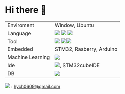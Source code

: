 # Hi there 👋

|||
|:---|:---|
| Enviroment | Window, Ubuntu |
| Language | <img src="https://img.shields.io/badge/python-3776AB?style=for-the-badge&logo=python&logoColor=white"> <img src="https://img.shields.io/badge/C-00599C?style=for-the-badge&logo=c&logoColor=white"> <img src="https://img.shields.io/badge/C%2B%2B-00599C?style=for-the-badge&logo=c%2B%2B&logoColor=white"> |
| Tool | <img src="https://img.shields.io/badge/git-F05032?style=for-the-badge&logo=git&logoColor=white"> <img src="https://img.shields.io/badge/Jira-0052CC?style=for-the-badge&logo=Jira&logoColor=white"><img src="https://img.shields.io/badge/confluence-%23172BF4.svg?style=for-the-badge&logo=confluence&logoColor=white"> |
| Embedded | STM32, Rasberry, Arduino |
| Machine Learning | <img src="https://img.shields.io/badge/TensorFlow-FF6F00?style=for-the-badge&logo=tensorflow&logoColor=white"> |
| Ide | <img src="https://img.shields.io/badge/Made%20for-VSCode-1f425f.svg">, STM32cubeIDE |
| DB | <img src="https://img.shields.io/badge/mysql-4479A1?style=for-the-badge&logo=mysql&logoColor=white"> |


<img src="https://img.shields.io/badge/Gmail-D14836?style=for-the-badge&logo=gmail&logoColor=white"> : hych0609@gmail.com
<!--
**OProcessing/OProcessing** is a ✨ _special_ ✨ repository because its `README.md` (this file) appears on your GitHub profile.
